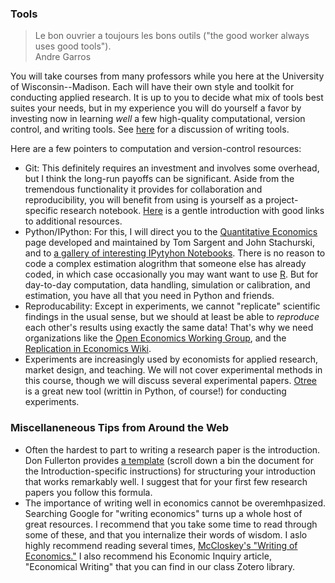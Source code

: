 ### Tools

> Le bon ouvrier a toujours les bons outils ("the good worker always uses good
> tools").  
> Andre Garros

You will take courses from many professors while you here at the University of
Wisconsin--Madison. Each will have their own style and toolkit for conducting
applied research. It is up to you to decide what mix of tools best suites your
needs, but in my experience you will do yourself a favor by investing now in
learning *well* a few high-quality computational, version control, and writing
tools. See [here](http://brenthueth.net/post/100824459208/writing-tools) for a discussion of writing tools. 

Here are a few pointers to computation and version-control resources:

- Git: This definitely requires an investment and involves some overhead, but I
  think the long-run payoffs can be significant. Aside from the tremendous
  functionality it provides for collaboration and reproducibility, you will
  benefit from using is yourself as a project-specific research notebook.
  [Here](http://nyuccl.org/pages/GitTutorial/) is a gentle introduction with
  good links to additional resources.
- Python/IPython: For this, I will direct you to the [Quantitative
  Economics](http://quant-econ.net/py/index.html) page developed and maintained
  by Tom Sargent and John Stachurski, and to [a gallery of interesting IPytyhon
  Notebooks](https://github.com/ipython/ipython/wiki/A-gallery-of-interesting-IPython-Notebooks). There is no reason to code a complex estimation alogrithm
  that someone else has already coded, in which case occasionally you may want
  want to use [R](http://www.r-project.org/). But for day-to-day computation,
  data handling, simulation or calibration, and estimation, you have all that
  you need in Python and friends.
- Reproducability: Except in experiments, we cannot "replicate" scientific
  findings in the usual sense, but we should at least be able to *reproduce*
  each other's results using exactly the same data! That's why we need
  organizations like the [Open Economics Working
  Group](http://openeconomics.net/), and the [Replication in Economics
  Wiki](http://replication.uni-goettingen.de/wiki/index.php/Main_Page).
- Experiments are increasingly used by economists for applied research, market
  design, and teaching. We will not cover experimental methods in this course, though we will discuss several experimental papers. [Otree](http://www.otree.org/) is a great new tool (writtin in Python, of course!) for conducting experiments.

### Miscellaneneous Tips from Around the Web

- Often the hardest to part to writing a research paper is the introduction.
  Don Fullerton provides [a
  template](https://dl.dropboxusercontent.com/u/35757123/writing-general.pdf)
  (scroll down a bin the document for the Introduction-specific instructions)
  for structuring your introduction that works remarkably well. I suggest that
  for your first few research papers you follow this formula.
- The importance of writing well in economics cannot be overemhpasized.
  Searching Google for "writing economics" turns up a whole host of great
  resources. I recommend that you take some time to read through some of these,
  and that you internalize their words of wisdom. I aslo highly recommend
  reading several times, [McCloskey's "Writing of Economics."](http://www.amazon.com/Writing-Economics-Donald-McCloskey/dp/0023795204) I also recommend his Economic Inquiry article, "Economical Writing" that you can find in our class
  Zotero library.